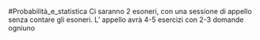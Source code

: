 #Probabilità_e_statistica
Ci saranno 2 esoneri, con una sessione di appello senza contare  gli esoneri.
L’ appello avrà 4-5 esercizi con 2-3 domande ogniuno